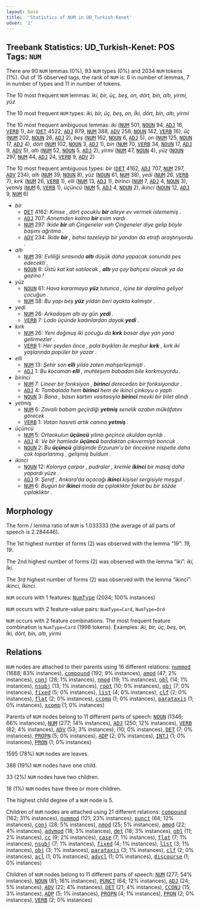 ```yaml
---
layout: base
title:  'Statistics of NUM in UD_Turkish-Kenet'
udver: '2'
---
```


## Treebank Statistics: UD_Turkish-Kenet: POS Tags: `NUM`

There are 90 `NUM` lemmas (0%), 93 `NUM` types (0%) and 2034 `NUM` tokens (1%).
Out of 15 observed tags, the rank of `NUM` is: 6 in number of lemmas, 7 in number of types and 11 in number of tokens.

The 10 most frequent `NUM` lemmas: <em>iki, bir, üç, beş, on, dört, bin, altı, yirmi, yüz</em>

The 10 most frequent `NUM` types:  <em>iki, bir, üç, beş, on, İki, dört, bin, altı, yirmi</em>

The 10 most frequent ambiguous lemmas: <em>iki</em> (<tt><a href="tr_kenet-pos-NUM.html">NUM</a></tt> 501, <tt><a href="tr_kenet-pos-NOUN.html">NOUN</a></tt> 94, <tt><a href="tr_kenet-pos-ADJ.html">ADJ</a></tt> 16, <tt><a href="tr_kenet-pos-VERB.html">VERB</a></tt> 1), <em>bir</em> (<tt><a href="tr_kenet-pos-DET.html">DET</a></tt> 4522, <tt><a href="tr_kenet-pos-ADJ.html">ADJ</a></tt> 879, <tt><a href="tr_kenet-pos-NUM.html">NUM</a></tt> 388, <tt><a href="tr_kenet-pos-ADV.html">ADV</a></tt> 256, <tt><a href="tr_kenet-pos-NOUN.html">NOUN</a></tt> 142, <tt><a href="tr_kenet-pos-VERB.html">VERB</a></tt> 16), <em>üç</em> (<tt><a href="tr_kenet-pos-NUM.html">NUM</a></tt> 202, <tt><a href="tr_kenet-pos-NOUN.html">NOUN</a></tt> 26, <tt><a href="tr_kenet-pos-ADJ.html">ADJ</a></tt> 2), <em>beş</em> (<tt><a href="tr_kenet-pos-NUM.html">NUM</a></tt> 162, <tt><a href="tr_kenet-pos-NOUN.html">NOUN</a></tt> 6, <tt><a href="tr_kenet-pos-ADJ.html">ADJ</a></tt> 5), <em>on</em> (<tt><a href="tr_kenet-pos-NUM.html">NUM</a></tt> 125, <tt><a href="tr_kenet-pos-NOUN.html">NOUN</a></tt> 17, <tt><a href="tr_kenet-pos-ADJ.html">ADJ</a></tt> 4), <em>dört</em> (<tt><a href="tr_kenet-pos-NUM.html">NUM</a></tt> 102, <tt><a href="tr_kenet-pos-NOUN.html">NOUN</a></tt> 3, <tt><a href="tr_kenet-pos-ADJ.html">ADJ</a></tt> 1), <em>bin</em> (<tt><a href="tr_kenet-pos-NUM.html">NUM</a></tt> 70, <tt><a href="tr_kenet-pos-VERB.html">VERB</a></tt> 34, <tt><a href="tr_kenet-pos-NOUN.html">NOUN</a></tt> 17, <tt><a href="tr_kenet-pos-ADJ.html">ADJ</a></tt> 9, <tt><a href="tr_kenet-pos-ADV.html">ADV</a></tt> 5), <em>altı</em> (<tt><a href="tr_kenet-pos-NUM.html">NUM</a></tt> 52, <tt><a href="tr_kenet-pos-NOUN.html">NOUN</a></tt> 5, <tt><a href="tr_kenet-pos-ADJ.html">ADJ</a></tt> 2), <em>yirmi</em> (<tt><a href="tr_kenet-pos-NUM.html">NUM</a></tt> 47, <tt><a href="tr_kenet-pos-NOUN.html">NOUN</a></tt> 4), <em>yüz</em> (<tt><a href="tr_kenet-pos-NOUN.html">NOUN</a></tt> 297, <tt><a href="tr_kenet-pos-NUM.html">NUM</a></tt> 44, <tt><a href="tr_kenet-pos-ADJ.html">ADJ</a></tt> 24, <tt><a href="tr_kenet-pos-VERB.html">VERB</a></tt> 9, <tt><a href="tr_kenet-pos-ADV.html">ADV</a></tt> 2)

The 10 most frequent ambiguous types:  <em>bir</em> (<tt><a href="tr_kenet-pos-DET.html">DET</a></tt> 4162, <tt><a href="tr_kenet-pos-ADJ.html">ADJ</a></tt> 707, <tt><a href="tr_kenet-pos-NUM.html">NUM</a></tt> 297, <tt><a href="tr_kenet-pos-ADV.html">ADV</a></tt> 234), <em>altı</em> (<tt><a href="tr_kenet-pos-NUM.html">NUM</a></tt> 39, <tt><a href="tr_kenet-pos-NOUN.html">NOUN</a></tt> 8), <em>yüz</em> (<tt><a href="tr_kenet-pos-NOUN.html">NOUN</a></tt> 61, <tt><a href="tr_kenet-pos-NUM.html">NUM</a></tt> 38), <em>yedi</em> (<tt><a href="tr_kenet-pos-NUM.html">NUM</a></tt> 26, <tt><a href="tr_kenet-pos-VERB.html">VERB</a></tt> 7), <em>kırk</em> (<tt><a href="tr_kenet-pos-NUM.html">NUM</a></tt> 26, <tt><a href="tr_kenet-pos-VERB.html">VERB</a></tt> 1), <em>elli</em> (<tt><a href="tr_kenet-pos-NUM.html">NUM</a></tt> 13, <tt><a href="tr_kenet-pos-ADJ.html">ADJ</a></tt> 1), <em>birinci</em> (<tt><a href="tr_kenet-pos-NUM.html">NUM</a></tt> 7, <tt><a href="tr_kenet-pos-ADJ.html">ADJ</a></tt> 4, <tt><a href="tr_kenet-pos-NOUN.html">NOUN</a></tt> 3), <em>yetmiş</em> (<tt><a href="tr_kenet-pos-NUM.html">NUM</a></tt> 6, <tt><a href="tr_kenet-pos-VERB.html">VERB</a></tt> 1), <em>üçüncü</em> (<tt><a href="tr_kenet-pos-NUM.html">NUM</a></tt> 5, <tt><a href="tr_kenet-pos-ADJ.html">ADJ</a></tt> 4, <tt><a href="tr_kenet-pos-NOUN.html">NOUN</a></tt> 2), <em>ikinci</em> (<tt><a href="tr_kenet-pos-NOUN.html">NOUN</a></tt> 12, <tt><a href="tr_kenet-pos-ADJ.html">ADJ</a></tt> 9, <tt><a href="tr_kenet-pos-NUM.html">NUM</a></tt> 6)


* <em>bir</em>
  * <tt><a href="tr_kenet-pos-DET.html">DET</a></tt> 4162: <em>Kimse , dört çocuklu <b>bir</b> aileye ev vermek istememiş .</em>
  * <tt><a href="tr_kenet-pos-ADJ.html">ADJ</a></tt> 707: <em>Annemden kalma <b>bir</b> evim vardı .</em>
  * <tt><a href="tr_kenet-pos-NUM.html">NUM</a></tt> 297: <em>İkide <b>bir</b> ah Çingeneler vah Çingeneler diye gelip böyle başımı ağrıtma .</em>
  * <tt><a href="tr_kenet-pos-ADV.html">ADV</a></tt> 234: <em>İkide <b>bir</b> , bahsi tazeleyip bir yandan da etrafı araştırıyordu .</em>
* <em>altı</em>
  * <tt><a href="tr_kenet-pos-NUM.html">NUM</a></tt> 39: <em>Evliliği sırasında <b>altı</b> düşük daha yapacak sonunda pes edecekti .</em>
  * <tt><a href="tr_kenet-pos-NOUN.html">NOUN</a></tt> 8: <em>Üstü kat kat satılacak , <b>altı</b> ya çay bahçesi olacak ya da gazino !</em>
* <em>yüz</em>
  * <tt><a href="tr_kenet-pos-NOUN.html">NOUN</a></tt> 61: <em>Hava kararmaya <b>yüz</b> tutunca , içine bir daralma geliyor çocuğun .</em>
  * <tt><a href="tr_kenet-pos-NUM.html">NUM</a></tt> 38: <em>Bu yapı beş <b>yüz</b> yıldan beri ayakta kalmıştır .</em>
* <em>yedi</em>
  * <tt><a href="tr_kenet-pos-NUM.html">NUM</a></tt> 26: <em>Arkadaşım altı ay gün <b>yedi</b> .</em>
  * <tt><a href="tr_kenet-pos-VERB.html">VERB</a></tt> 7: <em>Lado üçünde kadınlardan dayak <b>yedi</b> .</em>
* <em>kırk</em>
  * <tt><a href="tr_kenet-pos-NUM.html">NUM</a></tt> 26: <em>Yeni doğmuş iki çocuğu da <b>kırk</b> basar diye yan yana getirmezler .</em>
  * <tt><a href="tr_kenet-pos-VERB.html">VERB</a></tt> 1: <em>Her şeyden önce , pala bıyıkları ile meşhur <b>kırk</b> , kırk iki yaşlarında popüler bir yazar .</em>
* <em>elli</em>
  * <tt><a href="tr_kenet-pos-NUM.html">NUM</a></tt> 13: <em>Şehir son <b>elli</b> yılda zaten mahşerleşmişti .</em>
  * <tt><a href="tr_kenet-pos-ADJ.html">ADJ</a></tt> 1: <em>Bu kocaman <b>elli</b> , muhteşem babadan bile korkmuyordu .</em>
* <em>birinci</em>
  * <tt><a href="tr_kenet-pos-NUM.html">NUM</a></tt> 7: <em>Lineer bir fonksiyon , <b>birinci</b> dereceden bir fonksiyondur .</em>
  * <tt><a href="tr_kenet-pos-ADJ.html">ADJ</a></tt> 4: <em>Tombalada hem <b>birinci</b> hem de ikinci çinkoyu o yaptı .</em>
  * <tt><a href="tr_kenet-pos-NOUN.html">NOUN</a></tt> 3: <em>Bana , basın kartım vasıtasıyla <b>birinci</b> mevki bir bilet alındı .</em>
* <em>yetmiş</em>
  * <tt><a href="tr_kenet-pos-NUM.html">NUM</a></tt> 6: <em>Zavallı babam geçirdiği <b>yetmiş</b> senelik azabın mükâfatını görecek .</em>
  * <tt><a href="tr_kenet-pos-VERB.html">VERB</a></tt> 1: <em>Vatan hasreti artık canına <b>yetmiş</b> .</em>
* <em>üçüncü</em>
  * <tt><a href="tr_kenet-pos-NUM.html">NUM</a></tt> 5: <em>Ortaokulun <b>üçüncü</b> yılına geçince okuldan ayrıldı .</em>
  * <tt><a href="tr_kenet-pos-ADJ.html">ADJ</a></tt> 4: <em>Ve bir hamlede <b>üçüncü</b> bardaktan çıkıvermişti boncuk .</em>
  * <tt><a href="tr_kenet-pos-NOUN.html">NOUN</a></tt> 2: <em>Bu <b>üçüncü</b> gidişimde Erzurum'u bir öncekine nispetle daha çok toparlanmış , gelişmiş buldum .</em>
* <em>ikinci</em>
  * <tt><a href="tr_kenet-pos-NOUN.html">NOUN</a></tt> 12: <em>Kolonya çarpar , pudralar , kremle <b>ikinci</b> bir masaj daha yapardı yüze .</em>
  * <tt><a href="tr_kenet-pos-ADJ.html">ADJ</a></tt> 9: <em>Şeref , Ankara'da açacağı <b>ikinci</b> kişisel sergisiyle meşgul .</em>
  * <tt><a href="tr_kenet-pos-NUM.html">NUM</a></tt> 6: <em>Bugün bir <b>ikinci</b> moda da çıplaklıktır fakat bu bir sözde çıplaklıktır .</em>

## Morphology

The form / lemma ratio of `NUM` is 1.033333 (the average of all parts of speech is 2.284446).

The 1st highest number of forms (2) was observed with the lemma “19”: <em>19, 19.</em>.

The 2nd highest number of forms (2) was observed with the lemma “iki”: <em>iki, İki</em>.

The 3rd highest number of forms (2) was observed with the lemma “ikinci”: <em>ikinci, İkinci</em>.

`NUM` occurs with 1 features: <tt><a href="tr_kenet-feat-NumType.html">NumType</a></tt> (2034; 100% instances)

`NUM` occurs with 2 feature-value pairs: `NumType=Card`, `NumType=Ord`

`NUM` occurs with 2 feature combinations.
The most frequent feature combination is `NumType=Card` (1998 tokens).
Examples: <em>iki, bir, üç, beş, on, İki, dört, bin, altı, yirmi</em>


## Relations

`NUM` nodes are attached to their parents using 16 different relations: <tt><a href="tr_kenet-dep-nummod.html">nummod</a></tt> (1688; 83% instances), <tt><a href="tr_kenet-dep-compound.html">compound</a></tt> (192; 9% instances), <tt><a href="tr_kenet-dep-amod.html">amod</a></tt> (47; 2% instances), <tt><a href="tr_kenet-dep-conj.html">conj</a></tt> (28; 1% instances), <tt><a href="tr_kenet-dep-nmod.html">nmod</a></tt> (19; 1% instances), <tt><a href="tr_kenet-dep-obl.html">obl</a></tt> (14; 1% instances), <tt><a href="tr_kenet-dep-nsubj.html">nsubj</a></tt> (13; 1% instances), <tt><a href="tr_kenet-dep-root.html">root</a></tt> (10; 0% instances), <tt><a href="tr_kenet-dep-obj.html">obj</a></tt> (7; 0% instances), <tt><a href="tr_kenet-dep-fixed.html">fixed</a></tt> (5; 0% instances), <tt><a href="tr_kenet-dep-list.html">list</a></tt> (4; 0% instances), <tt><a href="tr_kenet-dep-clf.html">clf</a></tt> (2; 0% instances), <tt><a href="tr_kenet-dep-flat.html">flat</a></tt> (2; 0% instances), <tt><a href="tr_kenet-dep-ccomp.html">ccomp</a></tt> (1; 0% instances), <tt><a href="tr_kenet-dep-parataxis.html">parataxis</a></tt> (1; 0% instances), <tt><a href="tr_kenet-dep-xcomp.html">xcomp</a></tt> (1; 0% instances)

Parents of `NUM` nodes belong to 11 different parts of speech: <tt><a href="tr_kenet-pos-NOUN.html">NOUN</a></tt> (1346; 66% instances), <tt><a href="tr_kenet-pos-NUM.html">NUM</a></tt> (277; 14% instances), <tt><a href="tr_kenet-pos-ADJ.html">ADJ</a></tt> (250; 12% instances), <tt><a href="tr_kenet-pos-VERB.html">VERB</a></tt> (82; 4% instances), <tt><a href="tr_kenet-pos-ADV.html">ADV</a></tt> (53; 3% instances),  (10; 0% instances), <tt><a href="tr_kenet-pos-DET.html">DET</a></tt> (7; 0% instances), <tt><a href="tr_kenet-pos-PROPN.html">PROPN</a></tt> (5; 0% instances), <tt><a href="tr_kenet-pos-ADP.html">ADP</a></tt> (2; 0% instances), <tt><a href="tr_kenet-pos-INTJ.html">INTJ</a></tt> (1; 0% instances), <tt><a href="tr_kenet-pos-PRON.html">PRON</a></tt> (1; 0% instances)

1595 (78%) `NUM` nodes are leaves.

388 (19%) `NUM` nodes have one child.

33 (2%) `NUM` nodes have two children.

18 (1%) `NUM` nodes have three or more children.

The highest child degree of a `NUM` node is 5.

Children of `NUM` nodes are attached using 21 different relations: <tt><a href="tr_kenet-dep-compound.html">compound</a></tt> (162; 31% instances), <tt><a href="tr_kenet-dep-nummod.html">nummod</a></tt> (121; 23% instances), <tt><a href="tr_kenet-dep-punct.html">punct</a></tt> (64; 12% instances), <tt><a href="tr_kenet-dep-conj.html">conj</a></tt> (28; 5% instances), <tt><a href="tr_kenet-dep-nmod.html">nmod</a></tt> (25; 5% instances), <tt><a href="tr_kenet-dep-amod.html">amod</a></tt> (22; 4% instances), <tt><a href="tr_kenet-dep-advmod.html">advmod</a></tt> (18; 3% instances), <tt><a href="tr_kenet-dep-det.html">det</a></tt> (18; 3% instances), <tt><a href="tr_kenet-dep-obl.html">obl</a></tt> (11; 2% instances), <tt><a href="tr_kenet-dep-cc.html">cc</a></tt> (9; 2% instances), <tt><a href="tr_kenet-dep-case.html">case</a></tt> (7; 1% instances), <tt><a href="tr_kenet-dep-flat.html">flat</a></tt> (7; 1% instances), <tt><a href="tr_kenet-dep-nsubj.html">nsubj</a></tt> (7; 1% instances), <tt><a href="tr_kenet-dep-fixed.html">fixed</a></tt> (4; 1% instances), <tt><a href="tr_kenet-dep-list.html">list</a></tt> (3; 1% instances), <tt><a href="tr_kenet-dep-obj.html">obj</a></tt> (3; 1% instances), <tt><a href="tr_kenet-dep-parataxis.html">parataxis</a></tt> (3; 1% instances), <tt><a href="tr_kenet-dep-clf.html">clf</a></tt> (2; 0% instances), <tt><a href="tr_kenet-dep-acl.html">acl</a></tt> (1; 0% instances), <tt><a href="tr_kenet-dep-advcl.html">advcl</a></tt> (1; 0% instances), <tt><a href="tr_kenet-dep-discourse.html">discourse</a></tt> (1; 0% instances)

Children of `NUM` nodes belong to 11 different parts of speech: <tt><a href="tr_kenet-pos-NUM.html">NUM</a></tt> (277; 54% instances), <tt><a href="tr_kenet-pos-NOUN.html">NOUN</a></tt> (81; 16% instances), <tt><a href="tr_kenet-pos-PUNCT.html">PUNCT</a></tt> (64; 12% instances), <tt><a href="tr_kenet-pos-ADJ.html">ADJ</a></tt> (24; 5% instances), <tt><a href="tr_kenet-pos-ADV.html">ADV</a></tt> (22; 4% instances), <tt><a href="tr_kenet-pos-DET.html">DET</a></tt> (21; 4% instances), <tt><a href="tr_kenet-pos-CCONJ.html">CCONJ</a></tt> (15; 3% instances), <tt><a href="tr_kenet-pos-ADP.html">ADP</a></tt> (5; 1% instances), <tt><a href="tr_kenet-pos-PROPN.html">PROPN</a></tt> (4; 1% instances), <tt><a href="tr_kenet-pos-PRON.html">PRON</a></tt> (2; 0% instances), <tt><a href="tr_kenet-pos-VERB.html">VERB</a></tt> (2; 0% instances)


